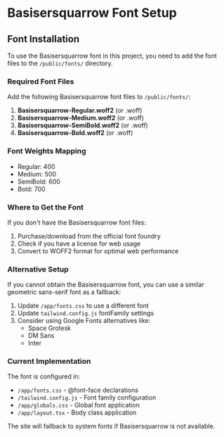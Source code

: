 # Basisersquarrow Font Setup

## Font Installation

To use the Basisersquarrow font in this project, you need to add the font files to the `/public/fonts/` directory.

### Required Font Files

Add the following Basisersquarrow font files to `/public/fonts/`:

1. **Basisersquarrow-Regular.woff2** (or .woff)
2. **Basisersquarrow-Medium.woff2** (or .woff)
3. **Basisersquarrow-SemiBold.woff2** (or .woff)
4. **Basisersquarrow-Bold.woff2** (or .woff)

### Font Weights Mapping

- Regular: 400
- Medium: 500
- SemiBold: 600
- Bold: 700

### Where to Get the Font

If you don't have the Basisersquarrow font files:

1. Purchase/download from the official font foundry
2. Check if you have a license for web usage
3. Convert to WOFF2 format for optimal web performance

### Alternative Setup

If you cannot obtain the Basisersquarrow font, you can use a similar geometric sans-serif font as a fallback:

1. Update `/app/fonts.css` to use a different font
2. Update `tailwind.config.js` fontFamily settings
3. Consider using Google Fonts alternatives like:
   - Space Grotesk
   - DM Sans
   - Inter

### Current Implementation

The font is configured in:
- `/app/fonts.css` - @font-face declarations
- `/tailwind.config.js` - Font family configuration
- `/app/globals.css` - Global font application
- `/app/layout.tsx` - Body class application

The site will fallback to system fonts if Basisersquarrow is not available.